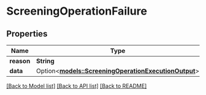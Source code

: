 # ScreeningOperationFailure

## Properties

Name | Type | Description | Notes
------------ | ------------- | ------------- | -------------
**reason** | **String** |  | 
**data** | Option<[**models::ScreeningOperationExecutionOutput**](ScreeningOperationExecutionOutput.md)> |  | [optional]

[[Back to Model list]](../README.md#documentation-for-models) [[Back to API list]](../README.md#documentation-for-api-endpoints) [[Back to README]](../README.md)


